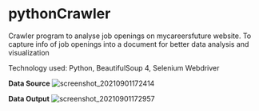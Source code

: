 # pythonCrawler
Crawler program to analyse job openings on mycareersfuture website. To capture info of job openings into a document for better data analysis and visualization

Technology used: Python, BeautifulSoup 4, Selenium Webdriver

**Data Source**
![screenshot_20210901172414](https://user-images.githubusercontent.com/89828291/131647189-769c1c9b-dbcc-4110-b88e-c66033d3ba8f.png)

**Data Output**
![screenshot_20210901172957](https://user-images.githubusercontent.com/89828291/131647913-db41f24e-8c16-4577-9d37-051d2f0e656f.png)


